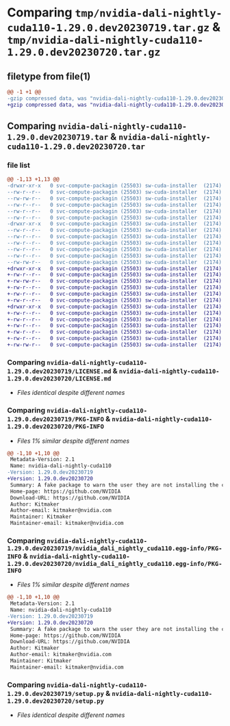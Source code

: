 # Comparing `tmp/nvidia-dali-nightly-cuda110-1.29.0.dev20230719.tar.gz` & `tmp/nvidia-dali-nightly-cuda110-1.29.0.dev20230720.tar.gz`

## filetype from file(1)

```diff
@@ -1 +1 @@
-gzip compressed data, was "nvidia-dali-nightly-cuda110-1.29.0.dev20230719.tar", last modified: Thu Jul 20 07:44:52 2023, max compression
+gzip compressed data, was "nvidia-dali-nightly-cuda110-1.29.0.dev20230720.tar", last modified: Thu Jul 20 20:06:23 2023, max compression
```

## Comparing `nvidia-dali-nightly-cuda110-1.29.0.dev20230719.tar` & `nvidia-dali-nightly-cuda110-1.29.0.dev20230720.tar`

### file list

```diff
@@ -1,13 +1,13 @@
-drwxr-xr-x   0 svc-compute-packagin (25503) sw-cuda-installer  (2174)        0 2023-07-20 07:44:52.072308 nvidia-dali-nightly-cuda110-1.29.0.dev20230719/
--rw-r--r--   0 svc-compute-packagin (25503) sw-cuda-installer  (2174)      459 2023-07-20 07:44:52.000000 nvidia-dali-nightly-cuda110-1.29.0.dev20230719/ERROR.txt
--rw-rw-r--   0 svc-compute-packagin (25503) sw-cuda-installer  (2174)    11336 2023-07-06 05:01:19.000000 nvidia-dali-nightly-cuda110-1.29.0.dev20230719/LICENSE.md
--rw-r--r--   0 svc-compute-packagin (25503) sw-cuda-installer  (2174)       27 2023-07-20 07:44:52.000000 nvidia-dali-nightly-cuda110-1.29.0.dev20230719/PACKAGE_NAME
--rw-r--r--   0 svc-compute-packagin (25503) sw-cuda-installer  (2174)     1668 2023-07-20 07:44:52.072308 nvidia-dali-nightly-cuda110-1.29.0.dev20230719/PKG-INFO
--rw-r--r--   0 svc-compute-packagin (25503) sw-cuda-installer  (2174)      286 2023-07-20 07:44:52.000000 nvidia-dali-nightly-cuda110-1.29.0.dev20230719/README.rst
-drwxr-xr-x   0 svc-compute-packagin (25503) sw-cuda-installer  (2174)        0 2023-07-20 07:44:52.068308 nvidia-dali-nightly-cuda110-1.29.0.dev20230719/nvidia_dali_nightly_cuda110.egg-info/
--rw-r--r--   0 svc-compute-packagin (25503) sw-cuda-installer  (2174)     1668 2023-07-20 07:44:52.000000 nvidia-dali-nightly-cuda110-1.29.0.dev20230719/nvidia_dali_nightly_cuda110.egg-info/PKG-INFO
--rw-r--r--   0 svc-compute-packagin (25503) sw-cuda-installer  (2174)      257 2023-07-20 07:44:52.000000 nvidia-dali-nightly-cuda110-1.29.0.dev20230719/nvidia_dali_nightly_cuda110.egg-info/SOURCES.txt
--rw-r--r--   0 svc-compute-packagin (25503) sw-cuda-installer  (2174)        1 2023-07-20 07:44:52.000000 nvidia-dali-nightly-cuda110-1.29.0.dev20230719/nvidia_dali_nightly_cuda110.egg-info/dependency_links.txt
--rw-r--r--   0 svc-compute-packagin (25503) sw-cuda-installer  (2174)       22 2023-07-20 07:44:52.000000 nvidia-dali-nightly-cuda110-1.29.0.dev20230719/nvidia_dali_nightly_cuda110.egg-info/top_level.txt
--rw-r--r--   0 svc-compute-packagin (25503) sw-cuda-installer  (2174)       38 2023-07-20 07:44:52.072308 nvidia-dali-nightly-cuda110-1.29.0.dev20230719/setup.cfg
--rw-rw-r--   0 svc-compute-packagin (25503) sw-cuda-installer  (2174)     4560 2023-07-06 05:01:19.000000 nvidia-dali-nightly-cuda110-1.29.0.dev20230719/setup.py
+drwxr-xr-x   0 svc-compute-packagin (25503) sw-cuda-installer  (2174)        0 2023-07-20 20:06:23.676023 nvidia-dali-nightly-cuda110-1.29.0.dev20230720/
+-rw-r--r--   0 svc-compute-packagin (25503) sw-cuda-installer  (2174)      459 2023-07-20 20:06:23.000000 nvidia-dali-nightly-cuda110-1.29.0.dev20230720/ERROR.txt
+-rw-rw-r--   0 svc-compute-packagin (25503) sw-cuda-installer  (2174)    11336 2023-07-06 05:01:19.000000 nvidia-dali-nightly-cuda110-1.29.0.dev20230720/LICENSE.md
+-rw-r--r--   0 svc-compute-packagin (25503) sw-cuda-installer  (2174)       27 2023-07-20 20:06:23.000000 nvidia-dali-nightly-cuda110-1.29.0.dev20230720/PACKAGE_NAME
+-rw-r--r--   0 svc-compute-packagin (25503) sw-cuda-installer  (2174)     1668 2023-07-20 20:06:23.676023 nvidia-dali-nightly-cuda110-1.29.0.dev20230720/PKG-INFO
+-rw-r--r--   0 svc-compute-packagin (25503) sw-cuda-installer  (2174)      286 2023-07-20 20:06:23.000000 nvidia-dali-nightly-cuda110-1.29.0.dev20230720/README.rst
+drwxr-xr-x   0 svc-compute-packagin (25503) sw-cuda-installer  (2174)        0 2023-07-20 20:06:23.676023 nvidia-dali-nightly-cuda110-1.29.0.dev20230720/nvidia_dali_nightly_cuda110.egg-info/
+-rw-r--r--   0 svc-compute-packagin (25503) sw-cuda-installer  (2174)     1668 2023-07-20 20:06:23.000000 nvidia-dali-nightly-cuda110-1.29.0.dev20230720/nvidia_dali_nightly_cuda110.egg-info/PKG-INFO
+-rw-r--r--   0 svc-compute-packagin (25503) sw-cuda-installer  (2174)      257 2023-07-20 20:06:23.000000 nvidia-dali-nightly-cuda110-1.29.0.dev20230720/nvidia_dali_nightly_cuda110.egg-info/SOURCES.txt
+-rw-r--r--   0 svc-compute-packagin (25503) sw-cuda-installer  (2174)        1 2023-07-20 20:06:23.000000 nvidia-dali-nightly-cuda110-1.29.0.dev20230720/nvidia_dali_nightly_cuda110.egg-info/dependency_links.txt
+-rw-r--r--   0 svc-compute-packagin (25503) sw-cuda-installer  (2174)       22 2023-07-20 20:06:23.000000 nvidia-dali-nightly-cuda110-1.29.0.dev20230720/nvidia_dali_nightly_cuda110.egg-info/top_level.txt
+-rw-r--r--   0 svc-compute-packagin (25503) sw-cuda-installer  (2174)       38 2023-07-20 20:06:23.676023 nvidia-dali-nightly-cuda110-1.29.0.dev20230720/setup.cfg
+-rw-rw-r--   0 svc-compute-packagin (25503) sw-cuda-installer  (2174)     4560 2023-07-06 05:01:19.000000 nvidia-dali-nightly-cuda110-1.29.0.dev20230720/setup.py
```

### Comparing `nvidia-dali-nightly-cuda110-1.29.0.dev20230719/LICENSE.md` & `nvidia-dali-nightly-cuda110-1.29.0.dev20230720/LICENSE.md`

 * *Files identical despite different names*

### Comparing `nvidia-dali-nightly-cuda110-1.29.0.dev20230719/PKG-INFO` & `nvidia-dali-nightly-cuda110-1.29.0.dev20230720/PKG-INFO`

 * *Files 1% similar despite different names*

```diff
@@ -1,10 +1,10 @@
 Metadata-Version: 2.1
 Name: nvidia-dali-nightly-cuda110
-Version: 1.29.0.dev20230719
+Version: 1.29.0.dev20230720
 Summary: A fake package to warn the user they are not installing the correct package.
 Home-page: https://github.com/NVIDIA
 Download-URL: https://github.com/NVIDIA
 Author: Kitmaker
 Author-email: kitmaker@nvidia.com
 Maintainer: Kitmaker
 Maintainer-email: kitmaker@nvidia.com
```

### Comparing `nvidia-dali-nightly-cuda110-1.29.0.dev20230719/nvidia_dali_nightly_cuda110.egg-info/PKG-INFO` & `nvidia-dali-nightly-cuda110-1.29.0.dev20230720/nvidia_dali_nightly_cuda110.egg-info/PKG-INFO`

 * *Files 1% similar despite different names*

```diff
@@ -1,10 +1,10 @@
 Metadata-Version: 2.1
 Name: nvidia-dali-nightly-cuda110
-Version: 1.29.0.dev20230719
+Version: 1.29.0.dev20230720
 Summary: A fake package to warn the user they are not installing the correct package.
 Home-page: https://github.com/NVIDIA
 Download-URL: https://github.com/NVIDIA
 Author: Kitmaker
 Author-email: kitmaker@nvidia.com
 Maintainer: Kitmaker
 Maintainer-email: kitmaker@nvidia.com
```

### Comparing `nvidia-dali-nightly-cuda110-1.29.0.dev20230719/setup.py` & `nvidia-dali-nightly-cuda110-1.29.0.dev20230720/setup.py`

 * *Files identical despite different names*

